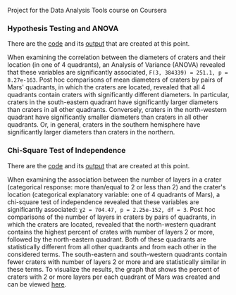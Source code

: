 Project for the Data Analysis Tools course on Coursera

### Hypothesis Testing and ANOVA

There are the [code](https://github.com/ekolik/-Python-Distribution_of_craters_on_Mars/blob/master/data_analysis/data_analysis.py) and its [output](https://github.com/ekolik/-Python-Distribution_of_craters_on_Mars/blob/master/data_analysis/data_analysis_output1week.txt) that are created at this point. 

When examining the correlation between the diameters of craters and their location (in one of 4 quadrants), an Analysis of Variance (ANOVA) revealed that these variables are significantly associated, `F(3, 384339) = 251.1, p = 8.27e-163`. Post hoc comparisons of mean diameters of craters by pairs of Mars' quadrants, in which the craters are located, revealed that all 4 quadrants contain craters with significantly different diameters. In particular, craters in the south-eastern quadrant have significantly larger diameters than craters in all other quadrants. Conversely, craters in the north-western quadrant have significantly smaller diameters than craters in all other quadrants. Or, in general, craters in the southern hemisphere have significantly larger diameters than craters in the northern.

### Chi-Square Test of Independence

There are the [code](https://github.com/ekolik/-Python-Distribution_of_craters_on_Mars/blob/master/data_analysis/data_analysis.py) and its [output](https://github.com/ekolik/-Python-Distribution_of_craters_on_Mars/blob/master/data_analysis/data_analysis_output2week.txt) that are created at this point. 

When examining the association between the number of layers in a crater (categorical response: more than/equal to 2 or less than 2) and the crater's location (categorical explanatory variable: one of 4 quadrants of Mars), a chi-square test of independence revealed that these variables are significantly associated: `χ2 = 704.47, p = 2.25e-152, df = 3`. Post hoc comparisons of the number of layers in craters by pairs of quadrants, in which the craters are located, revealed that the north-western quadrant contains the highest percent of crates with number of layers 2 or more, followed by the north-eastern quadrant. Both of these quadrants are statistically different from all other quadrants and from each other in the considered terms. The south-eastern and south-western quadrants contain fewer craters with number of layers 2 or more and are statistically similar in these terms. To visualize the results, the graph that shows the percent of craters with 2 or more layers per each quadrant of Mars was created and can be viewed [here](https://raw.githubusercontent.com/ekolik/-Python-Distribution_of_craters_on_Mars/master/data_analysis/twopluslayers.png).
